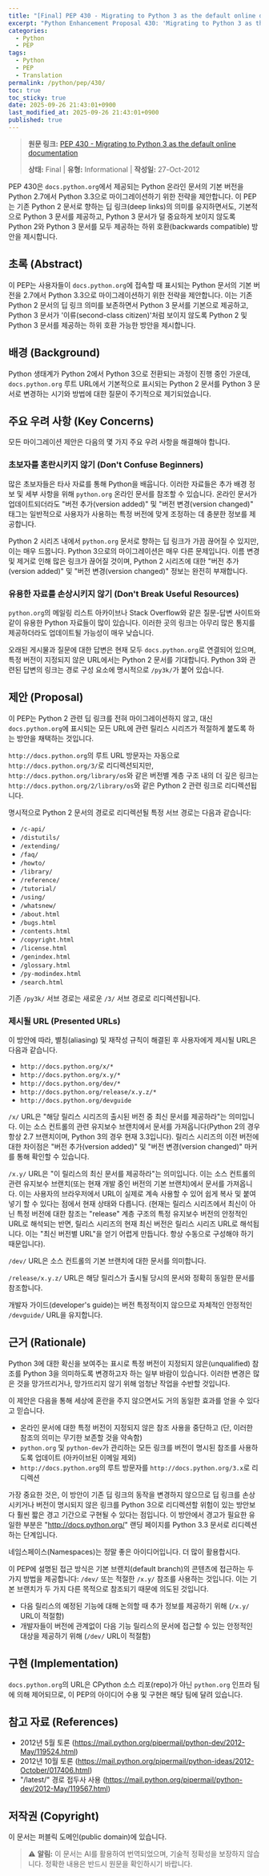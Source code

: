 ```yaml
---
title: "[Final] PEP 430 - Migrating to Python 3 as the default online documentation"
excerpt: "Python Enhancement Proposal 430: 'Migrating to Python 3 as the default online documentation'에 대한 한국어 번역입니다."
categories:
  - Python
  - PEP
tags:
  - Python
  - PEP
  - Translation
permalink: /python/pep/430/
toc: true
toc_sticky: true
date: 2025-09-26 21:43:01+0900
last_modified_at: 2025-09-26 21:43:01+0900
published: true
---
```

> **원문 링크:** [PEP 430 - Migrating to Python 3 as the default online documentation](https://peps.python.org/pep-0430/)
>
> **상태:** Final | **유형:** Informational | **작성일:** 27-Oct-2012

PEP 430은 `docs.python.org`에서 제공되는 Python 온라인 문서의 기본 버전을 Python 2.7에서 Python 3.3으로 마이그레이션하기 위한 전략을 제안합니다. 이 PEP는 기존 Python 2 문서로 향하는 딥 링크(deep links)의 의미를 유지하면서도, 기본적으로 Python 3 문서를 제공하고, Python 3 문서가 덜 중요하게 보이지 않도록 Python 2와 Python 3 문서를 모두 제공하는 하위 호환(backwards compatible) 방안을 제시합니다.

## 초록 (Abstract)

이 PEP는 사용자들이 `docs.python.org`에 접속할 때 표시되는 Python 문서의 기본 버전을 2.7에서 Python 3.3으로 마이그레이션하기 위한 전략을 제안합니다. 이는 기존 Python 2 문서의 딥 링크 의미를 보존하면서 Python 3 문서를 기본으로 제공하고, Python 3 문서가 '이류(second-class citizen)'처럼 보이지 않도록 Python 2 및 Python 3 문서를 제공하는 하위 호환 가능한 방안을 제시합니다.

## 배경 (Background)

Python 생태계가 Python 2에서 Python 3으로 전환되는 과정이 진행 중인 가운데, `docs.python.org` 루트 URL에서 기본적으로 표시되는 Python 2 문서를 Python 3 문서로 변경하는 시기와 방법에 대한 질문이 주기적으로 제기되었습니다.

## 주요 우려 사항 (Key Concerns)

모든 마이그레이션 제안은 다음의 몇 가지 주요 우려 사항을 해결해야 합니다.

### 초보자를 혼란시키지 않기 (Don't Confuse Beginners)

많은 초보자들은 타사 자료를 통해 Python을 배웁니다. 이러한 자료들은 추가 배경 정보 및 세부 사항을 위해 `python.org` 온라인 문서를 참조할 수 있습니다. 온라인 문서가 업데이트되더라도 "버전 추가(version added)" 및 "버전 변경(version changed)" 태그는 일반적으로 사용자가 사용하는 특정 버전에 맞게 조정하는 데 충분한 정보를 제공합니다.

Python 2 시리즈 내에서 `python.org` 문서로 향하는 딥 링크가 가끔 끊어질 수 있지만, 이는 매우 드뭅니다. Python 3으로의 마이그레이션은 매우 다른 문제입니다. 이름 변경 및 제거로 인해 많은 링크가 끊어질 것이며, Python 2 시리즈에 대한 "버전 추가(version added)" 및 "버전 변경(version changed)" 정보는 완전히 부재합니다.

### 유용한 자료를 손상시키지 않기 (Don't Break Useful Resources)

`python.org`의 메일링 리스트 아카이브나 Stack Overflow와 같은 질문-답변 사이트와 같이 유용한 Python 자료들이 많이 있습니다. 이러한 곳의 링크는 아무리 많은 통지를 제공하더라도 업데이트될 가능성이 매우 낮습니다.

오래된 게시물과 질문에 대한 답변은 현재 모두 `docs.python.org`로 연결되어 있으며, 특정 버전이 지정되지 않은 URL에서는 Python 2 문서를 기대합니다. Python 3와 관련된 답변의 링크는 경로 구성 요소에 명시적으로 `/py3k/`가 붙어 있습니다.

## 제안 (Proposal)

이 PEP는 Python 2 관련 딥 링크를 전혀 마이그레이션하지 않고, 대신 `docs.python.org`에 표시되는 모든 URL에 관련 릴리스 시리즈가 적절하게 붙도록 하는 방안을 채택하는 것입니다.

`http://docs.python.org`의 루트 URL 방문자는 자동으로 `http://docs.python.org/3/`로 리디렉션되지만, `http://docs.python.org/library/os`와 같은 버전별 계층 구조 내의 더 깊은 링크는 `http://docs.python.org/2/library/os`와 같은 Python 2 관련 링크로 리디렉션됩니다.

명시적으로 Python 2 문서의 경로로 리디렉션될 특정 서브 경로는 다음과 같습니다:

*   `/c-api/`
*   `/distutils/`
*   `/extending/`
*   `/faq/`
*   `/howto/`
*   `/library/`
*   `/reference/`
*   `/tutorial/`
*   `/using/`
*   `/whatsnew/`
*   `/about.html`
*   `/bugs.html`
*   `/contents.html`
*   `/copyright.html`
*   `/license.html`
*   `/genindex.html`
*   `/glossary.html`
*   `/py-modindex.html`
*   `/search.html`

기존 `/py3k/` 서브 경로는 새로운 `/3/` 서브 경로로 리디렉션됩니다.

### 제시될 URL (Presented URLs)

이 방안에 따라, 별칭(aliasing) 및 재작성 규칙이 해결된 후 사용자에게 제시될 URL은 다음과 같습니다.

*   `http://docs.python.org/x/*`
*   `http://docs.python.org/x.y/*`
*   `http://docs.python.org/dev/*`
*   `http://docs.python.org/release/x.y.z/*`
*   `http://docs.python.org/devguide`

`/x/` URL은 "해당 릴리스 시리즈의 출시된 버전 중 최신 문서를 제공하라"는 의미입니다. 이는 소스 컨트롤의 관련 유지보수 브랜치에서 문서를 가져옵니다(Python 2의 경우 항상 2.7 브랜치이며, Python 3의 경우 현재 3.3입니다). 릴리스 시리즈의 이전 버전에 대한 차이점은 "버전 추가(version added)" 및 "버전 변경(version changed)" 마커를 통해 확인할 수 있습니다.

`/x.y/` URL은 "이 릴리스의 최신 문서를 제공하라"는 의미입니다. 이는 소스 컨트롤의 관련 유지보수 브랜치(또는 현재 개발 중인 버전의 기본 브랜치)에서 문서를 가져옵니다. 이는 사용자의 브라우저에서 URL이 실제로 계속 사용할 수 있어 쉽게 복사 및 붙여넣기 할 수 있다는 점에서 현재 상태와 다릅니다. (현재는 릴리스 시리즈에서 최신이 아닌 특정 버전에 대한 참조는 "release" 계층 구조의 특정 유지보수 버전의 안정적인 URL로 해석되는 반면, 릴리스 시리즈의 현재 최신 버전은 릴리스 시리즈 URL로 해석됩니다. 이는 "최신 버전별 URL"을 얻기 어렵게 만듭니다. 항상 수동으로 구성해야 하기 때문입니다).

`/dev/` URL은 소스 컨트롤의 기본 브랜치에 대한 문서를 의미합니다.

`/release/x.y.z/` URL은 해당 릴리스가 출시될 당시의 문서와 정확히 동일한 문서를 참조합니다.

개발자 가이드(developer's guide)는 버전 특정적이지 않으므로 자체적인 안정적인 `/devguide/` URL을 유지합니다.

## 근거 (Rationale)

Python 3에 대한 확신을 보여주는 표시로 특정 버전이 지정되지 않은(unqualified) 참조를 Python 3을 의미하도록 변경하고자 하는 일부 바람이 있습니다. 이러한 변경은 많은 것을 망가뜨리거나, 망가뜨리지 않기 위해 엄청난 작업을 수반할 것입니다.

이 제안은 다음을 통해 세상에 혼란을 주지 않으면서도 거의 동일한 효과를 얻을 수 있다고 믿습니다.

*   온라인 문서에 대한 특정 버전이 지정되지 않은 참조 사용을 중단하고 (단, 이러한 참조의 의미는 무기한 보존할 것을 약속함)
*   `python.org` 및 `python-dev`가 관리하는 모든 링크를 버전이 명시된 참조를 사용하도록 업데이트 (아카이브된 이메일 제외)
*   `http://docs.python.org`의 루트 방문자를 `http://docs.python.org/3.x`로 리디렉션

가장 중요한 것은, 이 방안이 기존 딥 링크의 동작을 변경하지 않으므로 딥 링크를 손상시키거나 버전이 명시되지 않은 링크를 Python 3으로 리디렉션할 위험이 있는 방안보다 훨씬 짧은 경고 기간으로 구현될 수 있다는 점입니다. 이 방안에서 경고가 필요한 유일한 부분은 "http://docs.python.org/" 랜딩 페이지를 Python 3.3 문서로 리디렉션하는 단계입니다.

네임스페이스(Namespaces)는 정말 좋은 아이디어입니다. 더 많이 활용합시다.

이 PEP에 설명된 접근 방식은 기본 브랜치(default branch)의 콘텐츠에 접근하는 두 가지 방법을 제공합니다: `/dev/` 또는 적절한 `/x.y/` 참조를 사용하는 것입니다. 이는 기본 브랜치가 두 가지 다른 목적으로 참조되기 때문에 의도된 것입니다.

*   다음 릴리스의 예정된 기능에 대해 논의할 때 추가 정보를 제공하기 위해 (`/x.y/` URL이 적절함)
*   개발자들이 버전에 관계없이 다음 기능 릴리스의 문서에 접근할 수 있는 안정적인 대상을 제공하기 위해 (`/dev/` URL이 적절함)

## 구현 (Implementation)

`docs.python.org`의 URL은 CPython 소스 리포(repo)가 아닌 `python.org` 인프라 팀에 의해 제어되므로, 이 PEP의 아이디어 수용 및 구현은 해당 팀에 달려 있습니다.

## 참고 자료 (References)

*   2012년 5월 토론 (https://mail.python.org/pipermail/python-dev/2012-May/119524.html)
*   2012년 10월 토론 (https://mail.python.org/pipermail/python-ideas/2012-October/017406.html)
*   "/latest/" 경로 접두사 사용 (https://mail.python.org/pipermail/python-dev/2012-May/119567.html)

## 저작권 (Copyright)

이 문서는 퍼블릭 도메인(public domain)에 있습니다.

> ⚠️ **알림:** 이 문서는 AI를 활용하여 번역되었으며, 기술적 정확성을 보장하지 않습니다. 정확한 내용은 반드시 원문을 확인하시기 바랍니다.